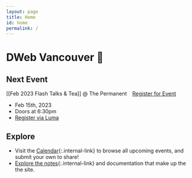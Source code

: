 ```yaml
---
layout: page
title: Home
id: home
permalink: /
---
```


# DWeb Vancouver 🌱

## Next Event

[[Feb 2023 Flash Talks & Tea]] @ The Permanent<a
  href="https://lu.ma/event/evt-BwFDxi3MEnabDpE"
  class="luma-checkout--button"
  style="margin-left: 15px;"
  data-luma-action="checkout"
  data-luma-event-id="evt-BwFDxi3MEnabDpE">Register for Event</a>
* Feb 15th, 2023
* Doors at 6:30pm
* [Register via Luma](https://lu.ma/89c4ce58)

<script id="luma-checkout" src="https://embed.lu.ma/checkout-button.js"></script>

## Explore

* Visit the [Calendar](/calendar){:.internal-link} to browse all upcoming events, and submit your own to share!
* [Explore the notes](/explore){:.internal-link} and documentation that make up the the site.

<style>
  .wrapper {
    max-width: 46em;
  }
</style>
